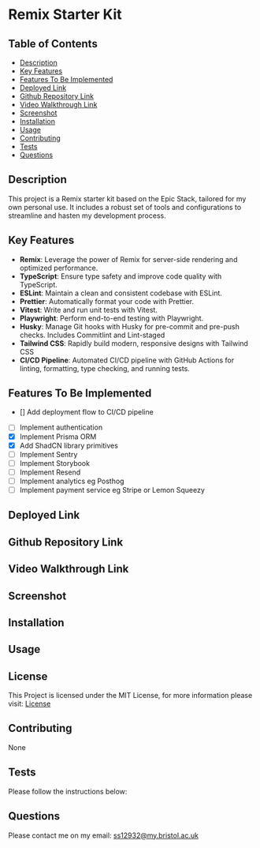 # Remix Starter Kit

## Table of Contents

- [Description](#description)
- [Key Features](#key-features)
- [Features To Be Implemented](#features-to-be-implemented)
- [Deployed Link](#deployed-link)
- [Github Repository Link](#github-repository-link)
- [Video Walkthrough Link](#video-walkthrough-link)
- [Screenshot](#screenshot)
- [Installation](#installation)
- [Usage](#usage)
- [Contributing](#contributing)
- [Tests](#tests)
- [Questions](#questions)

## Description

This project is a Remix starter kit based on the Epic Stack, tailored for my own personal use. It includes a robust set of tools and configurations to streamline and hasten my development process.

## Key Features

- **Remix**: Leverage the power of Remix for server-side rendering and optimized performance.
- **TypeScript**: Ensure type safety and improve code quality with TypeScript.
- **ESLint**: Maintain a clean and consistent codebase with ESLint.
- **Prettier**: Automatically format your code with Prettier.
- **Vitest**: Write and run unit tests with Vitest.
- **Playwright**: Perform end-to-end testing with Playwright.
- **Husky**: Manage Git hooks with Husky for pre-commit and pre-push checks. Includes Commitlint
  and Lint-staged
- **Tailwind CSS**: Rapidly build modern, responsive designs with Tailwind CSS
- **CI/CD Pipeline**: Automated CI/CD pipeline with GitHub Actions for linting, formatting, type checking, and running tests.

## Features To Be Implemented

- [] Add deployment flow to CI/CD pipeline
- [ ] Implement authentication
- [x] Implement Prisma ORM
- [x] Add ShadCN library primitives
- [ ] Implement Sentry
- [ ] Implement Storybook
- [ ] Implement Resend
- [ ] Implement analytics eg Posthog
- [ ] Implement payment service eg Stripe or Lemon Squeezy

## Deployed Link

## Github Repository Link

## Video Walkthrough Link

## Screenshot

## Installation

## Usage

## License

This Project is licensed under the MIT License, for more information please visit: [License](https://choosealicense.com/licenses/mit/)

## Contributing

None

## Tests

Please follow the instructions below:

## Questions

Please contact me on my email: ss12932@my.bristol.ac.uk
